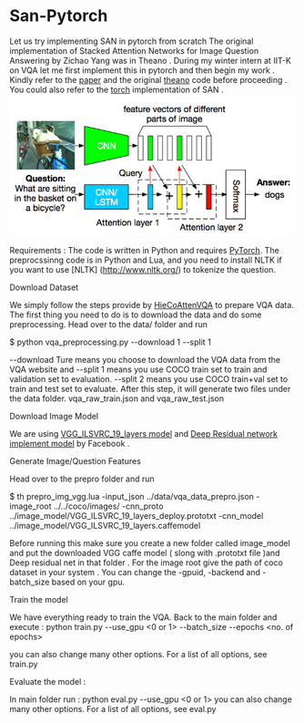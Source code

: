 # San-Pytorch
Let us try implementing SAN in pytorch from scratch
The original implementation of Stacked Attention Networks for Image Question Answering by Zichao Yang was in Theano . During my winter intern at IIT-K on VQA let me first implement this in pytorch and then begin my work .
Kindly refer to the [paper](https://arxiv.org/abs/1511.02274) and the original [theano](https://github.com/zcyang/imageqa-san) code before proceeding .
You could also refer to the [torch](https://github.com/JamesChuanggg/san-torch) implementation of SAN .
![image](/VQA.png)

Requirements :
The code is written in Python and requires [PyTorch](http://pytorch.org/). The preprocssinng code is in Python and Lua, and you need to install NLTK if you want to use [NLTK] (http://www.nltk.org/) to tokenize the question.

     

Download Dataset

We simply follow the steps provide by [HieCoAttenVQA](https://github.com/jiasenlu/HieCoAttenVQA) to prepare VQA data. The first thing you need to do is to download the data and do some preprocessing. Head over to the data/ folder and run

$ python vqa_preprocessing.py --download 1 --split 1

--download Ture means you choose to download the VQA data from the VQA website and --split 1 means you use COCO train set to train and validation set to evaluation. --split 2 means you use COCO train+val set to train and test set to evaluate. After this step, it will generate two files under the data folder. vqa_raw_train.json and vqa_raw_test.json

Download Image Model

We are using [VGG_ILSVRC_19_layers model](https://gist.github.com/ksimonyan/3785162f95cd2d5fee77) and [Deep Residual network implement model](https://github.com/facebook/fb.resnet.torch) by Facebook .

Generate Image/Question Features

Head over to the prepro folder and run

$ th prepro_img_vgg.lua -input_json ../data/vqa_data_prepro.json -image_root ../../coco/images/ -cnn_proto ../image_model/VGG_ILSVRC_19_layers_deploy.prototxt -cnn_model ../image_model/VGG_ILSVRC_19_layers.caffemodel

Before running this make sure you create a new folder called image_model and put the downloaded VGG caffe model ( slong with .prototxt file )and Deep residual net in that folder . For the image root give the path of coco dataset in your system .
You can change the -gpuid, -backend and -batch_size based on your gpu.

Train the model

We have everything ready to train the VQA. Back to the main folder and execute :
python train.py --use_gpu <0 or 1> --batch_size <batch size> --epochs <no. of epochs>
  
you can also change many other options. For a list of all options, see train.py

Evaluate the model :

In main folder run :
python eval.py --use_gpu <0 or 1>
you can also change many other options. For a list of all options, see eval.py


